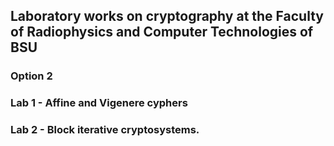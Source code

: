 ## Laboratory works on cryptography at the Faculty of Radiophysics and Computer Technologies of BSU
### Option 2

### Lab 1 - Affine and Vigenere cyphers
### Lab 2 - Block iterative cryptosystems.

